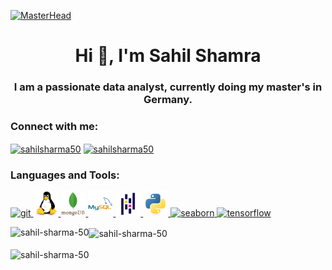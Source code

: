 [![MasterHead](https://mir-s3-cdn-cf.behance.net/project_modules/max_1200/79731568097599.5b50bca477735.jpg)](https://sahil-sharma-50.io)
<h1 align="center">Hi 👋, I'm Sahil Shamra</h1>
<h3 align="center">I am a passionate data analyst, currently doing my master's in Germany.</h3>

<h3 align="left">Connect with me:</h3>
<p align="left">
<a href="https://linkedin.com/in/sahilsharma50" target="blank"><img align="center" src="https://raw.githubusercontent.com/rahuldkjain/github-profile-readme-generator/master/src/images/icons/Social/linked-in-alt.svg" alt="sahilsharma50" height="30" width="40" /></a>
<a href="https://www.hackerrank.com/sahilsharma50" target="blank"><img align="center" src="https://raw.githubusercontent.com/rahuldkjain/github-profile-readme-generator/master/src/images/icons/Social/hackerrank.svg" alt="sahilsharma50" height="30" width="40" /></a>
</p>

<h3 align="left">Languages and Tools:</h3>
<p align="left"> <a href="https://git-scm.com/" target="_blank" rel="noreferrer"> <img src="https://www.vectorlogo.zone/logos/git-scm/git-scm-icon.svg" alt="git" width="40" height="40"/> </a> <a href="https://www.linux.org/" target="_blank" rel="noreferrer"> <img src="https://raw.githubusercontent.com/devicons/devicon/master/icons/linux/linux-original.svg" alt="linux" width="40" height="40"/> </a> <a href="https://www.mongodb.com/" target="_blank" rel="noreferrer"> <img src="https://raw.githubusercontent.com/devicons/devicon/master/icons/mongodb/mongodb-original-wordmark.svg" alt="mongodb" width="40" height="40"/> </a> <a href="https://www.mysql.com/" target="_blank" rel="noreferrer"> <img src="https://raw.githubusercontent.com/devicons/devicon/master/icons/mysql/mysql-original-wordmark.svg" alt="mysql" width="40" height="40"/> </a> <a href="https://pandas.pydata.org/" target="_blank" rel="noreferrer"> <img src="https://raw.githubusercontent.com/devicons/devicon/2ae2a900d2f041da66e950e4d48052658d850630/icons/pandas/pandas-original.svg" alt="pandas" width="40" height="40"/> </a> <a href="https://www.python.org" target="_blank" rel="noreferrer"> <img src="https://raw.githubusercontent.com/devicons/devicon/master/icons/python/python-original.svg" alt="python" width="40" height="40"/> </a> <a href="https://seaborn.pydata.org/" target="_blank" rel="noreferrer"> <img src="https://seaborn.pydata.org/_images/logo-mark-lightbg.svg" alt="seaborn" width="40" height="40"/> </a> <a href="https://www.tensorflow.org" target="_blank" rel="noreferrer"> <img src="https://www.vectorlogo.zone/logos/tensorflow/tensorflow-icon.svg" alt="tensorflow" width="40" height="40"/> </a> </p>

<img align="left" src="https://github-readme-stats.vercel.app/api/top-langs?username=sahil-sharma-50&show_icons=true&locale=en&layout=compact" alt="sahil-sharma-50" />

<img align="center" src="https://github-readme-stats.vercel.app/api?username=sahil-sharma-50&show_icons=true&locale=en" alt="sahil-sharma-50" />
<br>
<br>
<img align="left" src="https://github-readme-streak-stats.herokuapp.com/?user=sahil-sharma-50&" alt="sahil-sharma-50" />

